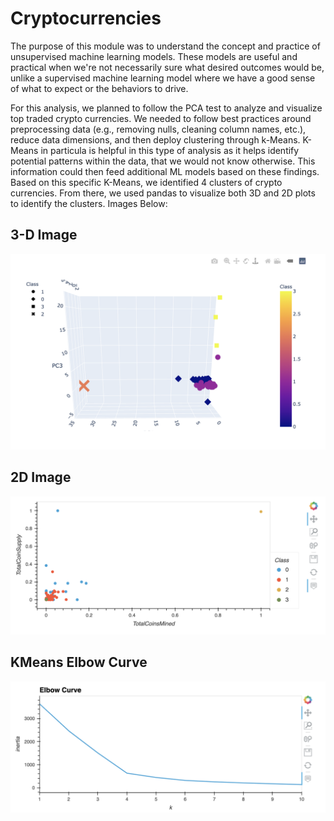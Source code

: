 # Cryptocurrencies
The purpose of this module was to understand the concept and practice of unsupervised machine learning models. These models are useful and practical when we're not necessarily sure what desired outcomes would be, unlike a supervised machine learning model where we have a good sense of what to expect or the behaviors to drive.

For this  analysis, we planned to follow the PCA test to analyze and visualize top traded crypto currencies. We needed to follow best practices around preprocessing data (e.g., removing nulls, cleaning column names, etc.), reduce data dimensions, and then deploy clustering through k-Means. K-Means in particula is helpful in this type of analysis as it helps identify potential patterns within the data, that we would not know otherwise. This information could then feed additional ML models based on these findings. Based on this specific K-Means, we identified 4 clusters of crypto currencies. From there, we used pandas to visualize both 3D and 2D plots to identify the clusters. Images Below:

## 3-D Image
![3D](Images/3D_Image.png)

## 2D Image
![2D](Images/hver_scatter.png)

## KMeans Elbow Curve
![2D](Images/Kmeans_elbow.png)


